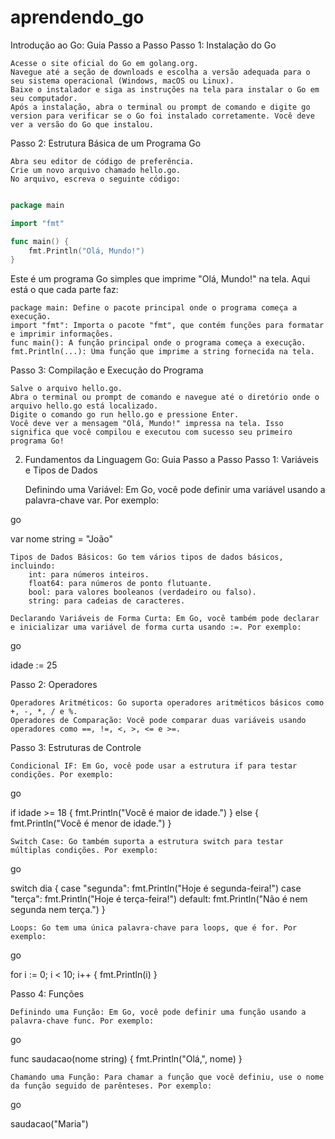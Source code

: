# aprendendo_go

Introdução ao Go: Guia Passo a Passo
Passo 1: Instalação do Go

    Acesse o site oficial do Go em golang.org.
    Navegue até a seção de downloads e escolha a versão adequada para o seu sistema operacional (Windows, macOS ou Linux).
    Baixe o instalador e siga as instruções na tela para instalar o Go em seu computador.
    Após a instalação, abra o terminal ou prompt de comando e digite go version para verificar se o Go foi instalado corretamente. Você deve ver a versão do Go que instalou.

Passo 2: Estrutura Básica de um Programa Go

    Abra seu editor de código de preferência.
    Crie um novo arquivo chamado hello.go.
    No arquivo, escreva o seguinte código:

```go

package main

import "fmt"

func main() {
    fmt.Println("Olá, Mundo!")
}
```

Este é um programa Go simples que imprime "Olá, Mundo!" na tela. Aqui está o que cada parte faz:

    package main: Define o pacote principal onde o programa começa a execução.
    import "fmt": Importa o pacote "fmt", que contém funções para formatar e imprimir informações.
    func main(): A função principal onde o programa começa a execução.
    fmt.Println(...): Uma função que imprime a string fornecida na tela.

Passo 3: Compilação e Execução do Programa

    Salve o arquivo hello.go.
    Abra o terminal ou prompt de comando e navegue até o diretório onde o arquivo hello.go está localizado.
    Digite o comando go run hello.go e pressione Enter.
    Você deve ver a mensagem "Olá, Mundo!" impressa na tela. Isso significa que você compilou e executou com sucesso seu primeiro programa Go!

2. Fundamentos da Linguagem Go: Guia Passo a Passo
Passo 1: Variáveis e Tipos de Dados

    Definindo uma Variável: Em Go, você pode definir uma variável usando a palavra-chave var. Por exemplo:

go

var nome string = "João"

    Tipos de Dados Básicos: Go tem vários tipos de dados básicos, incluindo:
        int: para números inteiros.
        float64: para números de ponto flutuante.
        bool: para valores booleanos (verdadeiro ou falso).
        string: para cadeias de caracteres.

    Declarando Variáveis de Forma Curta: Em Go, você também pode declarar e inicializar uma variável de forma curta usando :=. Por exemplo:

go

idade := 25

Passo 2: Operadores

    Operadores Aritméticos: Go suporta operadores aritméticos básicos como +, -, *, / e %.
    Operadores de Comparação: Você pode comparar duas variáveis usando operadores como ==, !=, <, >, <= e >=.

Passo 3: Estruturas de Controle

    Condicional IF: Em Go, você pode usar a estrutura if para testar condições. Por exemplo:

go

if idade >= 18 {
    fmt.Println("Você é maior de idade.")
} else {
    fmt.Println("Você é menor de idade.")
}

    Switch Case: Go também suporta a estrutura switch para testar múltiplas condições. Por exemplo:

go

switch dia {
case "segunda":
    fmt.Println("Hoje é segunda-feira!")
case "terça":
    fmt.Println("Hoje é terça-feira!")
default:
    fmt.Println("Não é nem segunda nem terça.")
}

    Loops: Go tem uma única palavra-chave para loops, que é for. Por exemplo:

go

for i := 0; i < 10; i++ {
    fmt.Println(i)
}

Passo 4: Funções

    Definindo uma Função: Em Go, você pode definir uma função usando a palavra-chave func. Por exemplo:

go

func saudacao(nome string) {
    fmt.Println("Olá,", nome)
}

    Chamando uma Função: Para chamar a função que você definiu, use o nome da função seguido de parênteses. Por exemplo:

go

saudacao("Maria")
